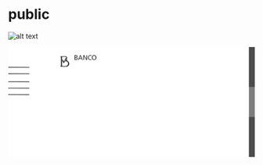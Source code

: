 # public

![alt text](https://github.com/umncas/public/blob/main/img/Banco.png?raw=true)

![alt text](https://github.com/umncas/public/blob/main//img/Banco2.png?raw=true)
